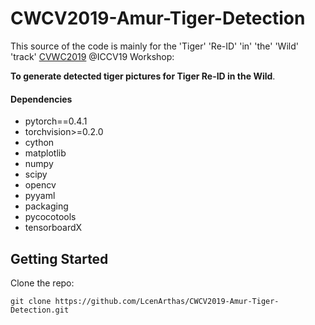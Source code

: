 # CWCV2019-Amur-Tiger-Detection

This source of the code is mainly for the 'Tiger' 'Re-ID' 'in' 'the' 'Wild' 'track' [CVWC2019](https://cvwc2019.github.io/challenge.html) @ICCV19 Workshop:

**To generate detected tiger pictures for Tiger Re-ID in the Wild**.

#### Dependencies
- pytorch==0.4.1
- torchvision>=0.2.0
- cython
- matplotlib
- numpy
- scipy
- opencv
- pyyaml
- packaging
- pycocotools
- tensorboardX

## Getting Started
Clone the repo:

```
git clone https://github.com/LcenArthas/CWCV2019-Amur-Tiger-Detection.git
```

